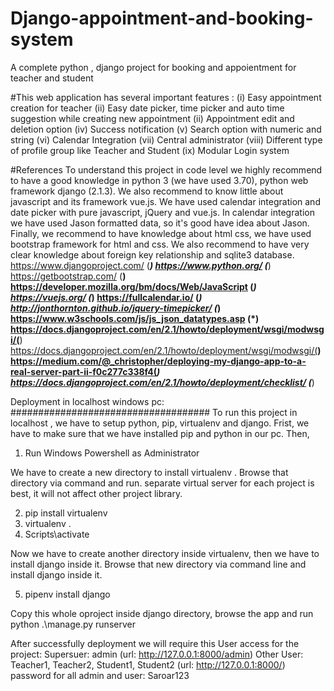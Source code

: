 # Django-appointment-and-booking-system
A complete python , django project for booking and appoientment for teacher and student

#This  web application has several important features :
(i) Easy appointment creation  for teacher 
(ii) Easy date picker, time picker and auto time suggestion while creating new appointment
(ii) Appointment edit and deletion  option 
(iv) Success notification
(v) Search  option with numeric and string
(vi) Calendar Integration
(vii) Central administrator
(viii) Different type of profile group like Teacher and Student 
(ix) Modular Login system


#References
To understand this project in code level we highly recommend  to have a good knowledge in python 3 (we have used 3.70), python web framework django (2.1.3). We also recommend to know little about javascript and its framework vue.js. We have used calendar integration and date picker with pure javascript, jQuery and vue.js. In calendar integration we have used Jason formatted data, so it's good have idea  about Jason. Finally, we recommend to have knowledge about html css, we have used bootstrap  framework for html and css. We also recommend to have very clear knowledge about foreign key relationship and sqlite3 database. 
https://www.djangoproject.com/ (***)
https://www.python.org/ (***)
https://getbootstrap.com/ (**)
https://developer.mozilla.org/bm/docs/Web/JavaScript (*)
https://vuejs.org/ (*)
https://fullcalendar.io/ (*)
http://jonthornton.github.io/jquery-timepicker/ (*)
https://www.w3schools.com/js/js_json_datatypes.asp (*)
https://docs.djangoproject.com/en/2.1/howto/deployment/wsgi/modwsgi/(**)
https://docs.djangoproject.com/en/2.1/howto/deployment/wsgi/modwsgi/(**)
https://medium.com/@_christopher/deploying-my-django-app-to-a-real-server-part-ii-f0c277c338f4(*)
https://docs.djangoproject.com/en/2.1/howto/deployment/checklist/ (***)


Deployment in localhost windows pc:
####################################
To run this project in localhost , we have to setup python, pip, virtualenv and django.
Frist,  we have to make sure that we  have installed pip and python in our pc. Then,

1. Run Windows Powershell as Administrator

We have to create a new directory to install virtualenv . Browse that directory via command and run. separate virtual server for each project is best, it will not affect other project library.

2. pip install virtualenv
3. virtualenv .
4. Scripts\activate

Now we have to create another directory inside virtualenv, then we have to install django inside it. Browse that new directory via command line and install django inside it.

5. pipenv install django

Copy this  whole oproject inside django directory, browse the app and run 
python .\manage.py runserver

After successfully deployment we will  require this User access for the project: 
Supersuer: admin (url: http://127.0.0.1:8000/admin)
Other User: Teacher1, Teacher2, Student1, Student2 (url: http://127.0.0.1:8000/)
password for all admin and user: Saroar123
